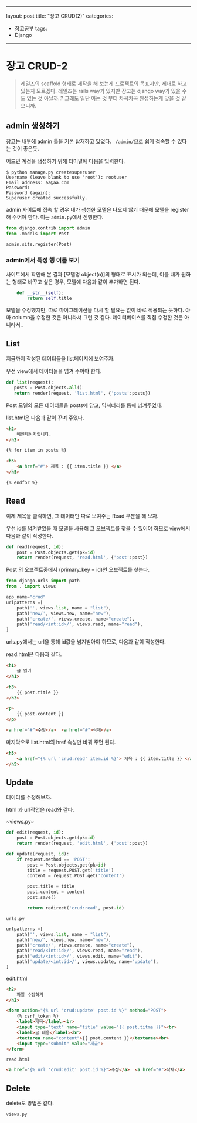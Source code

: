 
---
layout: post
title: "장고 CRUD(2)"
categories:
  - 장고공부
tags:
  - Django
---



# 장고 CRUD-2
> 
> 레일즈의 scaffold 형태로 제작을 해 보는게 프로젝트의 목표지만, 제대로 하고 있는지 모르겠다.
> 레일즈는 rails way가 있지만 장고는 django way가 있을 수도 있는 것 아닐까..?
> 그래도 일단 아는 것 부터 차곡차곡 완성하는게 맞을 것 같으니까.


## admin 생성하기

장고는 내부에 admin 툴을 기본 탑재하고 있었다. ` /admin/`으로 쉽게 접속할 수 있다는 것이 좋은듯.

어드민 계정을 생성하기 위해 터미널에 다음을 입력한다.

~~~
$ python manage.py createsuperuser
Username (leave blank to use 'root'): rootuser
Email address: aa@aa.com
Password:
Password (again):
Superuser created successfully.

~~~
admin 사이트에 접속 할 경우 내가 생성한 모델은 나오지 않기 때문에 모델을 register해 주어야 한다.
이는 `admin.py`에서 진행한다.

~~~ python
from django.contrib import admin
from .models import Post

admin.site.register(Post)
~~~

### admin에서 특정 행 이름 보기
사이트에서 확인해 본 결과 [모델명 object(n)]의 형태로 표시가 되는데, 이를 내가 원하는 형태로 바꾸고 싶은 경우, 모델에 다음과 같이 추가하면 된다.

~~~python
    def __str__(self):
        return self.title
~~~

모델을 수정했지만, 따로 마이그레이션을 다시 할 필요는 없이 바로 적용되는 듯하다. 
아마 column을 수정한 것은 아니라서 그런 것 같다. 데이터베이스를 직접 수정한 것은 아니라서..


##  List
지금까지 작성된 데이터들을 list페이지에 보여주자.
 
 우선 view에서 데이터들을 넘겨 주어야 한다.
 ~~~ python
def list(request):
    posts = Post.objects.all()
    return render(request, 'list.html', {'posts':posts})
~~~

Post 모델의 모든 데이터들을 posts에 담고, 딕셔너리를 통해 넘겨주었다.

list.html은 다음과 같이 꾸며 주었다.
~~~html
<h2>
    메인페이지입니다.
</h2>

{% for item in posts %}

<h5>
    <a href="#"> 제목 : {{ item.title }} </a>
</h5>

{% endfor %}
~~~

##  Read
이제 제목을 클릭하면, 그 데이터만 따로 보여주는 Read 부분을 해 보자.

우선 id를 넘겨받았을 때 모델을 사용해 그 오브젝트를 찾을 수 있어야 하므로 view에서 다음과 같이 작성한다.

~~~python
def read(request, id):
    post = Post.objects.get(pk=id)
    return render(request, 'read.html', {'post':post})
~~~

Post 의 오브젝트중에서 (primary_key = id)인 오브젝트를 찾는다.

~~~python
from django.urls import path
from . import views

app_name="crud"
urlpatterns =[
    path('', views.list, name = "list"),
    path('new/', views.new, name="new"),
    path('create/', views.create, name="create"),
    path('read/<int:id>/', views.read, name="read"),
]
~~~

urls.py에서는 url을 통해 id값을 넘겨받아야 하므로, 다음과 같이 작성한다.

read.html은 다음과 같다.
~~~html
<h1>
    글 읽기
</h1>

<h3>
    {{ post.title }}
</h3>

<p>
    {{ post.content }}
</p>

<a href="#">수정</a>  <a href="#">삭제</a>
~~~


마지막으로 list.html의 href 속성만 바꿔 주면 된다. 

~~~html
<h5>
    <a href="{% url 'crud:read' item.id %}"> 제목 : {{ item.title }} </a>
</h5>
~~~

## Update
데이터를 수정해보자.

html 과 url작업은 read와 같다.

~views.py~
~~~python
def edit(request, id):
    post = Post.objects.get(pk=id)
    return render(request, 'edit.html', {'post':post})

def update(request, id):
    if request.method == 'POST':
        post = Post.objects.get(pk=id)
        title = request.POST.get('title')
        content = request.POST.get('content')

        post.title = title
        post.content = content
        post.save()

        return redirect('crud:read', post.id)
~~~

`urls.py`
~~~python
urlpatterns =[
    path('', views.list, name = "list"),
    path('new/', views.new, name="new"),
    path('create/', views.create, name="create"),
    path('read/<int:id>/', views.read, name="read"),
    path('edit/<int:id>/', views.edit, name="edit"),
    path('update/<int:id>/', views.update, name="update"),
]
~~~

edit.html
~~~html
<h2>
    파일 수정하기
</h2>

<form action="{% url 'crud:update' post.id %}" method="POST">
    {% csrf_token %}
    <label>제목</label><br>
    <input type="text" name="title" value="{{ post.titme }}"><br>
    <label>글 내용</label><br>
    <textarea name="content">{{ post.content }}</textarea><br>
    <input type="submit" value="제출">
</form>
~~~

`read.html`
~~~html
<a href="{% url 'crud:edit' post.id %}">수정</a>  <a href="#">삭제</a>
~~~


## Delete
delete도 방법은 같다.

`views.py`
~~~python

~~~
<!--stackedit_data:
eyJoaXN0b3J5IjpbLTEzMzQwMTgzOCwxNDMzMjY4NTAyLDEwMz
YwNjIxMTksNzMwOTk4MTE2XX0=
-->